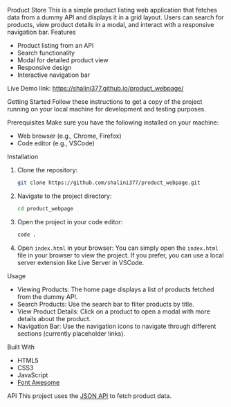 Product Store
This is a simple product listing web application that fetches data from a dummy API and displays it in a grid layout. Users can search for products, view product details in a modal, and interact with a responsive navigation bar.
 Features
- Product listing from an API
- Search functionality
- Modal for detailed product view
- Responsive design
- Interactive navigation bar
  
 Live Demo
 link: https://shalini377.github.io/product_webpage/

Getting Started
Follow these instructions to get a copy of the project running on your local machine for development and testing purposes.

Prerequisites
Make sure you have the following installed on your machine:
- Web browser (e.g., Chrome, Firefox)
- Code editor (e.g., VSCode)

Installation
1. Clone the repository:
    ```bash
    git clone https://github.com/shalini377/product_webpage.git
    ```
2. Navigate to the project directory:
    ```bash
    cd product_webpage
    ```
3. Open the project in your code editor:
    ```bash
    code .
    ```
4. Open `index.html` in your browser:
    You can simply open the `index.html` file in your browser to view the project. If you prefer, you can use a local server extension like Live Server in VSCode.

 Usage
- Viewing Products: The home page displays a list of products fetched from the dummy API.
- Search Products: Use the search bar to filter products by title.
- View Product Details: Click on a product to open a modal with more details about the product.
- Navigation Bar: Use the navigation icons to navigate through different sections (currently placeholder links).

 Built With
- HTML5
- CSS3
- JavaScript
- [Font Awesome](https://cdnjs.cloudflare.com/ajax/libs/font-awesome/6.3.0/css/all.min.css)

 API
This project uses the [JSON API](https://dummyjson.com/products) to fetch product data.

